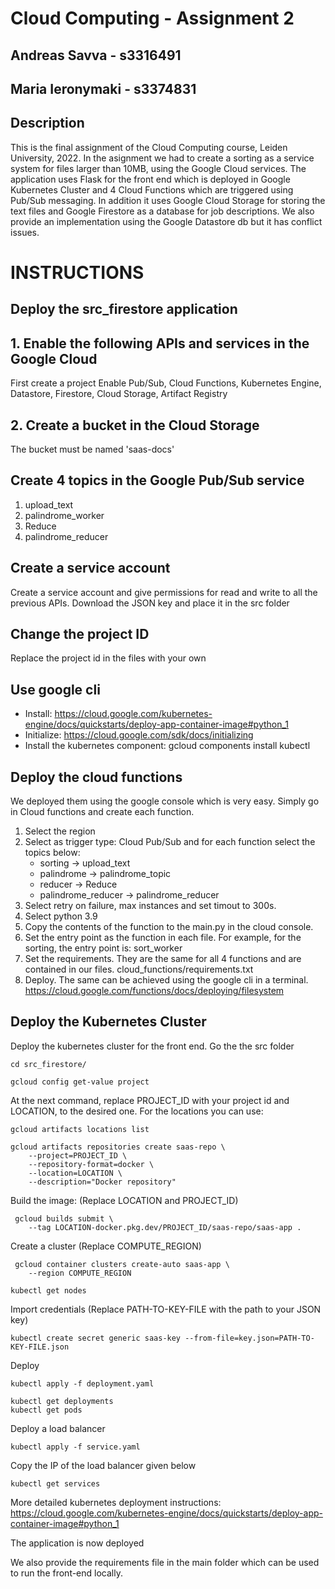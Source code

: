 # Cloud Computing - Assignment 2
## Andreas Savva - s3316491<br>
## Maria Ieronymaki - s3374831

## Description
This is the final assignment of the Cloud Computing course, Leiden University, 2022. In the asignment we had to create a sorting as a service system for files larger than 10MB, using the Google Cloud services. The application uses Flask for the front end which is deployed in Google Kubernetes Cluster and 4 Cloud Functions which are triggered using Pub/Sub messaging. In addition it uses Google Cloud Storage for storing the text files and Google Firestore as a database for job descriptions. We also provide an implementation using the Google Datastore db but it has conflict issues.

# INSTRUCTIONS

## Deploy the src_firestore application

## 1. Enable the following APIs and services in the Google Cloud
First create a project
Enable Pub/Sub, Cloud Functions, Kubernetes Engine, Datastore, Firestore, Cloud Storage,  Artifact Registry 

## 2. Create a bucket in the Cloud Storage
The bucket must be named 'saas-docs'

## Create 4 topics in the Google Pub/Sub service
1. upload_text
2. palindrome_worker
3. Reduce
4. palindrome_reducer

## Create a service account
Create a service account and give permissions for read and write to all the previous APIs. Download the JSON key and place it in the src folder

## Change the project ID
Replace the project id in the files with your own

## Use google cli 
* Install: https://cloud.google.com/kubernetes-engine/docs/quickstarts/deploy-app-container-image#python_1
* Initialize: https://cloud.google.com/sdk/docs/initializing
* Install the kubernetes component: gcloud components install kubectl

## Deploy the cloud functions
We deployed them using the google console which is very easy. Simply go in Cloud functions and create each function.
1. Select the region
2. Select as trigger type: Cloud Pub/Sub and for each function select the topics below:
    * sorting -> upload_text
    * palindrome -> palindrome_topic
    * reducer -> Reduce
    * palindrome_reducer -> palindrome_reducer
3. Select retry on failure, max instances and set timout to 300s.
4. Select python 3.9
5. Copy the contents of the function to the main.py in the cloud console.
6. Set the entry point as the function in each file. For example, for the sorting, the entry point is: sort_worker
7. Set the requirements. They are the same for all 4 functions and are contained in our files. cloud_functions/requirements.txt
8. Deploy.
The same can be achieved using the google cli in a terminal. https://cloud.google.com/functions/docs/deploying/filesystem

## Deploy the Kubernetes Cluster
Deploy the kubernetes cluster for the front end.
Go the the src folder
```
cd src_firestore/
```
```
gcloud config get-value project
```
At the next command, replace PROJECT_ID with your project id and LOCATION, to the desired one. For the locations you can use:
```
gcloud artifacts locations list
```
```
gcloud artifacts repositories create saas-repo \
    --project=PROJECT_ID \
    --repository-format=docker \
    --location=LOCATION \
    --description="Docker repository"
```
Build the image: (Replace LOCATION and PROJECT_ID)
```
 gcloud builds submit \
    --tag LOCATION-docker.pkg.dev/PROJECT_ID/saas-repo/saas-app .
```
Create a cluster (Replace COMPUTE_REGION)
```
 gcloud container clusters create-auto saas-app \
    --region COMPUTE_REGION
```
```
kubectl get nodes
```
Import credentials (Replace PATH-TO-KEY-FILE with the path to your JSON key)
```
kubectl create secret generic saas-key --from-file=key.json=PATH-TO-KEY-FILE.json
```
Deploy
```
kubectl apply -f deployment.yaml
```
```
kubectl get deployments
kubectl get pods
```
Deploy a load balancer
```
kubectl apply -f service.yaml
```
Copy the IP of the load balancer given below
```
kubectl get services
```
More detailed kubernetes deployment instructions: <br>
https://cloud.google.com/kubernetes-engine/docs/quickstarts/deploy-app-container-image#python_1


The application is now deployed

We also provide the requirements file in the main folder which can be used to run the front-end locally. 